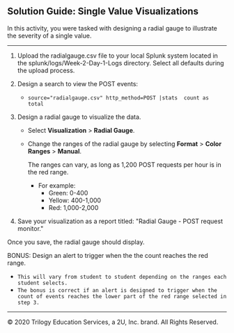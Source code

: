 ## Solution Guide:  Single Value Visualizations
      
In this activity, you were tasked with designing a radial gauge to illustrate the severity of a single value.

--- 

1.  Upload the radialgauge.csv file to your local Splunk system located in the splunk/logs/Week-2-Day-1-Logs directory. Select all defaults during the upload process.

2.  Design a search to view the POST events:

    - `source="radialgauge.csv" http_method=POST |stats  count as total`
   

3. Design a radial gauge to visualize the data. 
  
    - Select **Visualization** > **Radial Gauge**.

    - Change the ranges of the radial gauge by selecting **Format** > **Color Ranges** > **Manual**.

      The ranges can vary, as long as 1,200 POST requests per hour is in the red range.

      - For example:
        - Green: 0-400
        - Yellow: 400-1,000
        - Red: 1,000-2,000

4. Save your visualization as a report titled: "Radial Gauge - POST request monitor."   

Once you save, the radial gauge should display.

BONUS: Design an alert to trigger when the the count reaches the red range.

  - `This will vary from student to student depending on the ranges each student selects.`
  - `The bonus is correct if an alert is designed to trigger when the count of events reaches the lower part of the red range selected in step 3.`

---
© 2020 Trilogy Education Services, a 2U, Inc. brand. All Rights Reserved.  
